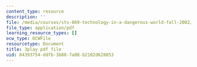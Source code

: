 ```yaml
---
content_type: resource
description: ''
file: /media/courses/sts-069-technology-in-a-dangerous-world-fall-2002/84393754ddfb3b887a08b2102d628853_5jrZ_AxAb5s.pdf
file_type: application/pdf
learning_resource_types: []
ocw_type: OCWFile
resourcetype: Document
title: 3play pdf file
uid: 84393754-ddfb-3b88-7a08-b2102d628853
---
```

